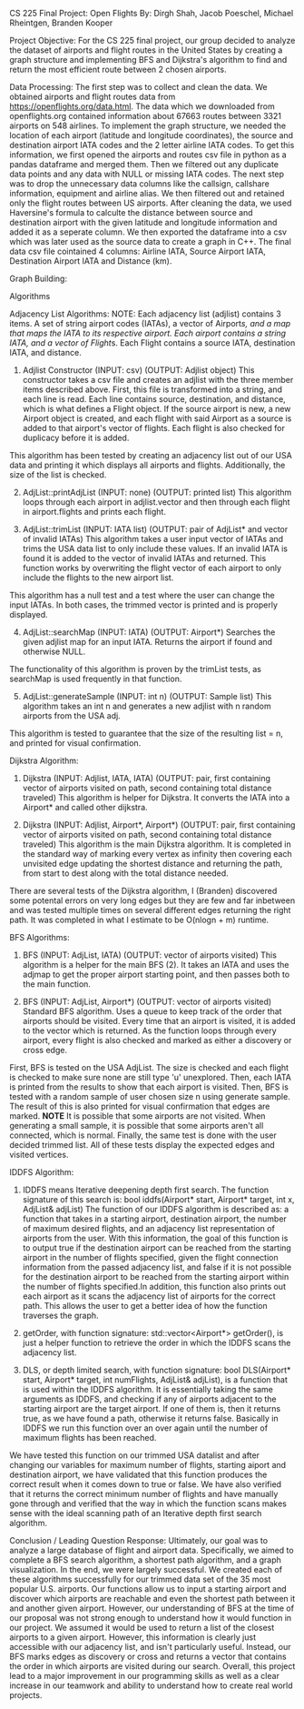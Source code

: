 CS 225 Final Project: Open Flights
By: Dirgh Shah, Jacob Poeschel, Michael Rheintgen, Branden Kooper

Project Objective:
For the CS 225 final project, our group decided to analyze the dataset of airports and flight routes in the United States by creating a graph structure and implementing BFS and Dijkstra's algorithm to find and return the most efficient route between 2 chosen airports.


Data Processing:
The first step was to collect and clean the data. We obtained airports and flight routes data from https://openflights.org/data.html. The data which we downloaded from openflights.org contained information about 67663 routes between 3321 airports on 548 airlines. To implement the graph structure, we needed the location of each airport (latitude and longitude coordinates), the source and destination airport IATA codes and the 2 letter airline IATA codes. To get this information, we first opened the airports and routes csv file in python as a pandas dataframe and merged them. Then we filtered out any duplicate data points and any data with NULL or missing IATA codes. The next step was to drop the unnecessary data columns like the callsign, callshare information, equipment and airline alias. We then filtered out and retained only the flight routes between US airports. After cleaning the data, we used Haversine's formula to calculte the distance between source and destination airport with the given latitude and longitude information and added it as a seperate column. We then exported the dataframe into a csv which was later used as the source data to create a graph in C++. The final data csv file cointained 4 columns: Airline IATA, Source Airport IATA, Destination Airport IATA and Distance (km).

Graph Building:

Algorithms

Adjacency List Algorithms:
NOTE: Each adjacency list (adjlist) contains 3 items. A set of string airport codes (IATAs), a vector of Airport*s, and a map that maps the IATA to its
respective airport. Each airport contains a string IATA, and a vector of Flight*s. Each Flight contains a source IATA, destination IATA, and distance.

1) Adjlist Constructor (INPUT: csv) (OUTPUT: Adjlist object)
  This constructor takes a csv file and creates an adjlist with the three member items described above. First, this file is transformed into a string, and each
  line is read. Each line contains source, destination, and distance, which is what defines a Flight object. If the source airport is new, a new Airport object
  is created, and each flight with said Airport as a source is added to that airport's vector of flights. Each flight is also checked for duplicacy before it is
  added.
  
  This algorithm has been tested by creating an adjacency list out of our USA data and printing it which displays all airports and flights. Additionally, the size
  of the list is checked.
  
2) AdjList::printAdjList (INPUT: none) (OUTPUT: printed list)
  This algorithm loops through each airport in adjlist.vector and then through each flight in airport.flights and prints each flight.
  
3) AdjList::trimList (INPUT: IATA list) (OUTPUT: pair of AdjList* and vector of invalid IATAs)
  This algorithm takes a user input vector of IATAs and trims the USA data list to only include these values. If an invalid IATA is found it is added to the vector
  of invalid IATAs and returned. This function works by overwriting the flight vector of each airport to only include the flights to the new airport list. 
  
  This algorithm has a null test and a test where the user can change the input IATAs. In both cases, the trimmed vector is printed and is properly displayed.
  
4) AdjList::searchMap (INPUT: IATA) (OUTPUT: Airport*)
  Searches the given adjlist map for an input IATA. Returns the airport if found and otherwise NULL.
  
  The functionality of this algorithm is proven by the trimList tests, as searchMap is used frequently in that function.
  
5) AdjList::generateSample (INPUT: int n) (OUTPUT: Sample list)
  This algorithm takes an int n and generates a new adjlist with n random airports from the USA adj. 
  
  This algorithm is tested to guarantee that the size of the resulting list = n, and printed for visual confirmation.
  
Dijkstra Algorithm:
1) Dijkstra (INPUT: Adjlist, IATA, IATA) (OUTPUT: pair, first containing vector of airports visited on path, second containing total distance traveled)
This algorithm is helper for Dijkstra. It converts the IATA into a Airport* and called other dijkstra.

2) Dijkstra (INPUT: Adjlist, Airport*, Airport*) (OUTPUT: pair, first containing vector of airports visited on path, second containing total distance traveled)
This algorithm is the main Dijkstra algorithm. It is completed in the standard way of marking every vertex as infinity then covering each unvisited edge updating the shortest distance and returning the path, from start to dest along with the total distance needed.

There are several tests of the Dijkstra algorithm, I (Branden) discovered some potental errors on very long edges but they are few and far inbetween and was tested multiple times on several different edges returning the right path. It was completed in what I estimate to be O(nlogn + m) runtime.

BFS Algorithms:
1) BFS (INPUT: AdjList, IATA) (OUTPUT: vector of airports visited)
  This algorithm is a helper for the main BFS (2). It takes an IATA and uses the adjmap to get the proper airport starting point, and then passes both to the main
  function.
  
2) BFS (INPUT: AdjList, Airport*) (OUTPUT: vector of airports visited)
  Standard BFS algorithm. Uses a queue to keep track of the order that airports should be visited. Every time that an airport is visited, it is added to the vector
  which is returned. As the function loops through every airport, every flight is also checked and marked as either a discovery or cross edge. 
  
  First, BFS is tested on the USA AdjList. The size is checked and each flight is checked to make sure none are still type 'u' unexplored. Then, each IATA is printed
  from the results to show that each airport is visited. Then, BFS is tested with a random sample of user chosen size n using generate sample. The result of this
  is also printed for visual confirmation that edges are marked. **NOTE** It is possible that some airports are not visited. When generating a small sample, it is
  possible that some airports aren't all connected, which is normal. Finally, the same test is done with the user decided trimmed list. All of these tests display
  the expected edges and visited vertices.


IDDFS Algorithm:
 1) IDDFS means Iterative deepening depth first search. The function signature of this search is: bool iddfs(Airport* start, Airport* target, int x, AdjList& adjList) The function of our IDDFS algorithm is described as: a function that takes in a starting airport, destination airport, the number of maximum desired flights, and an adjacency list representation of airports from the user. With this information, the goal of this function is to output true if the destination airport can be reached from the starting airport in the number of flights specified, given the flight connection information from the passed adjacency list, and false if it is not possible for the destination airport to be reached from the starting airport within the number of flights specified.In addition, this function also prints out each airport as it scans the adjacency list of airports for the correct path. This allows the user to get a better idea of how the function traverses the graph.

 2) getOrder, with function signature: std::vector<Airport*> getOrder(), is just a helper function to retrieve the order in which the IDDFS scans the adjacency list.

 4) DLS, or depth limited search, with function signature: bool DLS(Airport* start, Airport* target, int numFlights, AdjList& adjList), is a function that is used within the IDDFS algorithm. It is essentially taking the same arguments as IDDFS, and checking if any of airports adjacent to the starting airport are the target airport. If one of them is, then it returns true, as we have found a path, otherwise it returns false. Basically in IDDFS we run this function over an over again until the number of maximum flights has been reached.

 We have tested this function on our trimmed USA datalist and after changing our variables for maximum number of flights, starting aiport and destination airport, we have validated that this function produces the correct result when it comes down to true or false. We have also verified that it returns the correct minimum number of flights and have manually gone through and verified that the way in which the function scans makes sense with the ideal scanning path of an Iterative depth first search algorithm.


Conclusion / Leading Question Response:
Ultimately, our goal was to analyze a large database of flight and airport data. Specifically, we aimed to complete a BFS search algorithm, a shortest path algorithm, and a graph visualization. In the end, we were largely successful. We created each of these algorithms successfully for our trimmed data set of the 35 most popular U.S. airports. Our functions allow us to input a starting airport and discover which airports are reachable and even the shortest path between it and another given airport. However, our understanding of BFS at the time of our proposal was not strong enough to understand how it would function in our project. We assumed it would be used to return a list of the closest airports to a given airport. However, this information is clearly just accessible with our adjacency list, and isn't particularly useful. Instead, our BFS marks edges as discovery or cross and returns a vector that contains the order in which airports are visited during our search. Overall, this project lead to a major improvement in our programming skills as well as a clear increase in our teamwork and ability to understand how to create real world projects.
